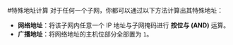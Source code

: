 #特殊地址计算 对于任何一个子网，你都可以通过以下方法计算出其特殊地址：
*   **网络地址**：将该子网内任意一个 IP 地址与子网掩码进行 **按位与 (AND)** 运算。
*   **广播地址**：将网络地址的主机位部分全部置为 `1`。